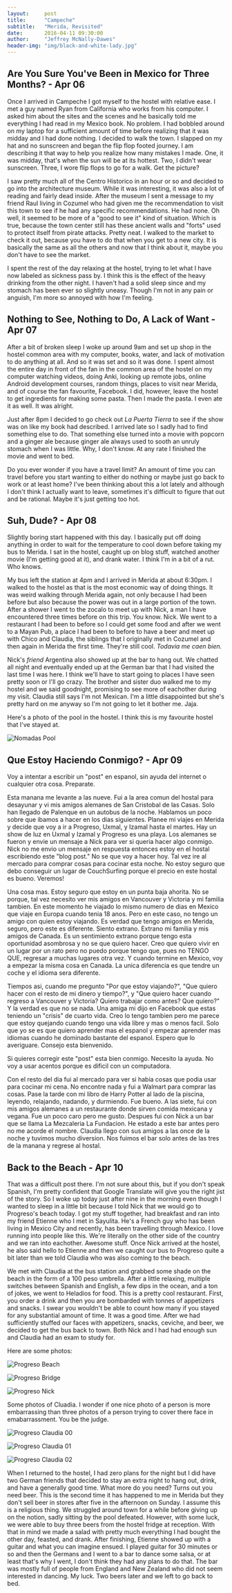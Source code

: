 ```yaml
---
layout:     post
title:      "Campeche"
subtitle:   "Merida, Revisited"
date:       2016-04-11 09:30:00
author:     "Jeffrey McNally-Dawes"
header-img: "img/black-and-white-lady.jpg"
---
```

Are You Sure You've Been in Mexico for Three Months? - Apr 06
---
Once I arrived in Campeche I got myself to the hostel with relative ease. I
met a guy named Ryan from California who works from his computer. I asked him
about the sites and the scenes and he basically told me everything I had read
in my Mexico book. No problem. I had bobbled around on my laptop for a
sufficient amount of time before realizing that it was midday and I had done
nothing. I decided to walk the town. I slapped on my hat and no sunscreen and
began the flip flop footed journey. I am describing it that way to help you
realize how many mistakes I made. One, it was midday, that's when the sun
will be at its hottest. Two, I didn't wear sunscreen. Three, I wore flip flops
to go for a walk. Get the picture?

I saw pretty much all of the Centro Historico in an hour or so and decided
to go into the architecture museum. While it was interesting, it was also a
lot of reading and fairly dead inside. After the museum I sent a message to
my friend Raul living in Cozumel who had given me the recommendation to visit
this town to see if he had any specific recommendations. He had none. Oh well,
it seemed to be more of a "good to see it" kind of situation. Which is true,
because the town center still has these ancient walls and "forts" used to
protect itself from pirate attacks. Pretty neat. I walked to the market to
check it out, because you have to do that when you get to a new city. It is
basically the same as all the others and now that I think about it, maybe you
don't have to see the market.

I spent the rest of the day relaxing at the hostel, trying to let what I have
now labeled as sickness pass by. I think this is the effect of the heavy
drinking from the other night. I haven't had a solid sleep since and my
stomach has been ever so slightly uneasy. Though I'm not in any pain or
anguish, I'm more so annoyed with how I'm feeling.

Nothing to See, Nothing to Do, A Lack of Want - Apr 07
---
After a bit of broken sleep I woke up around 9am and set up shop in the hostel
common area with my computer, books, water, and lack of motivation to do
anything at all. And so it was set and so it was done. I spent almost the
entire day in front of the fan in the common area of the hostel on my
computer watching videos, doing Anki, looking up remote jobs, online Android
development courses, random things, places to visit near Merida, and of
course the fan favourite, Facebook. I did, however, leave the hostel to get
ingredients for making some pasta. Then I made the pasta. I even ate it as
well. It was alright.

Just after 8pm I decided to go check out *La Puerta Tierra* to see if the
show was on like my book had described. I arrived late so I sadly had to find
something else to do. That something else turned into a movie with popcorn
and a ginger ale because ginger ale always used to sooth an unruly stomach
when I was little. Why, I don't know. At any rate I finished the movie and
went to bed.

Do you ever wonder if you have a travel limit? An amount of time you can
travel before you start wanting to either do nothing or maybe just go back
to work or at least home? I've been thinking about this a lot lately and
although I don't think I actually want to leave, sometimes it's difficult
to figure that out and be rational. Maybe it's just getting too hot.

Suh, Dude? - Apr 08
---
Slightly boring start happened with this day. I basically put off doing
anything in order to wait for the temperature to cool down before taking my
bus to Merida. I sat in the hostel, caught up on blog stuff, watched another
movie (I'm getting good at it), and drank water. I think I'm in a bit of a
rut. Who knows.

My bus left the station at 4pm and I arrived in Merida at about 6:30pm. I
walked to the hostel as that is the most economic way of doing things. It was
weird walking through Merida again, not only because I had been before but
also because the power was out in a large portion of the town. After a shower
I went to the zocalo to meet up with Nick, a man I have encountered three
times before on this trip. You know. Nick. We went to a restaurant I had been
to before so I could get some food and after we went to a Mayan Pub, a place
I had been to before to have a beer and meet up with Chico and Claudia, the
siblings that I originally met in Cozumel and then again in Merida the first
time. They're still cool. *Todavia me caen bien.*

Nick's *friend* Argentina also showed up at the bar to hang out. We chatted
all night and eventually ended up at the German bar that I had visited the
last time I was here. I think we'll have to start going to places I have
seen pretty soon or I'll go crazy. The brother and sister duo walked me to my
hostel and we said goodnight, promising to see more of eachother during my
visit. Claudia still says I'm not Mexican. I'm a little disappointed but
she's pretty hard on me anyway so I'm not going to let it bother me. Jaja.

Here's a photo of the pool in the hostel. I think this is my favourite hostel
that I've stayed at.

![Nomadas Pool](/img/nomadas-pool.jpg)

Que Estoy Haciendo Conmigo? - Apr 09
---
Voy a intentar a escribir un "post" en espanol, sin ayuda del internet o
cualquier otra cosa. Preparate. 

Esta manana me levante a las nueve. Fui a la area comun del hostal para
desayunar y vi mis amigos alemanes de San Cristobal de las Casas. Solo han
llegado de Palenque en un autobus de la noche. Hablamos un poco sobre que
ibamos a hacer en los dias siguientes. Planee mi viajes en Merida y decide que
voy a ir a Progreso, Uxmal, y Izamal hasta el martes. Hay un show de luz en
Uxmal y Izamal y Progreso es una playa. Los alemanes se fueron y envie un
mensaje a Nick para ver si queria hacer algo conmigo. Nick no me envio un
mensaje en respuesta entonces estoy en el hostal escribiendo este "blog post."
No se que voy a hacer hoy. Tal vez ire al mercado para comprar cosas para
cocinar esta noche. No estoy seguro que debo conseguir un lugar de
CouchSurfing porque el precio en este hostal es bueno. Veremos!

Una cosa mas.
Estoy seguro que estoy en un punta baja ahorita. No se porque, tal vez
necesito ver mis amigos en Vancouver y Victoria y mi familia tambien. En este
momento he viajado lo mismo numero de dias en Mexico que viaje en Europa
cuando tenia 18 anos. Pero en este caso, no tengo un amigo con quien estoy
viajando. Es verdad que tengo amigos en Merida, seguro, pero este es
diferente. Siento extrano. Extrano mi familia y mis amigos de Canada. Es un
sentimiento extrano porque tengo esta oportunidad asombrosa y no se que
quiero hacer. Creo que quiero vivir en un lugar por un rato pero no puedo
porque tengo que, pues no TENGO QUE, regresar a muchas lugares otra vez. Y
cuando termine en Mexico, voy a empezar la misma cosa en Canada. La unica
diferencia es que tendre un coche y el idioma sera diferente.

Tiempos asi, cuando me pregunto "Por que estoy viajando?", "Que quiero
hacer con el resto de mi dinero y tiempo?", y "Que quiero hacer cuando
regreso a Vancouver y Victoria? Quiero trabajar como antes? Que quiero?" Y la
verdad es que no se nada. Una amiga mi dijo en Facebook que estas teniendo un
"crisis" de cuarto vida. Creo lo tengo tambien pero me parece que estoy
quejando cuando tengo una vida libre y mas o menos facil. Solo que yo se es
que quiero aprender mas el espanol y empezar aprender mas idiomas cuando he
dominado bastante del espanol. Espero que lo averiguare. Consejo esta
bienvenido.

Si quieres corregir este "post" esta bien conmigo. Necesito la ayuda. No voy
a usar acentos porque es dificil con un computadora.

Con el resto del dia fui al mercado para ver si habia cosas que podia usar
para cocinar mi cena. No encontre nada y fui a Walmart para comprar las cosas.
Pase la tarde con mi libro de Harry Potter al lado de la piscina, leyendo,
relajando, nadando, y durmiendo. Fue bueno. A las siete, fui con mis amigos
alemanes a un restaurante donde sirven comida mexicana y vegana. Fue un poco
caro pero me gusto. Despues fui con Nick a un bar que se llama La Mezcaleria
La Fundacion. He estado a este bar antes pero no me acorde el nombre. Claudia
llego con sus amigos a las once de la noche y tuvimos mucho diversion. Nos
fuimos el bar solo antes de las tres de la manana y regrese al hostal.

Back to the Beach - Apr 10
---
That was a difficult post there. I'm not sure about this, but if you don't
speak Spanish, I'm pretty confident that Google Translate will give you the
right jist of the story. So I woke up today just after nine in the morning
even though I wanted to sleep in a little bit because I told Nick that we
would go to Progreso's beach today. I got my stuff together, had breakfast
and ran into my friend Etienne who I met in Sayulita. He's a French guy who
has been living in Mexico City and recently, has been travelling through
Mexico. I love running into people like this. We're literally on the other
side of the country and we ran into eachother. Awesome stuff. Once Nick
arrived at the hostel, he also said hello to Etienne and then we caught our
bus to Progreso quite a bit later than we told Claudia who was also coming
to the beach.

We met with Claudia at the bus station and grabbed some shade on the beach
in the form of a 100 peso umbrella. After a little relaxing, multiple
switches between Spanish and English, a few dips in the ocean, and a ton of
jokes, we went to Heladios for food. This is a pretty cool restaurant. First,
you order a drink and then you are bombarded with tonnes of appetizers and
snacks. I swear you wouldn't be able to count how many if you stayed for any
substantial amount of time. It was a good time. After we had sufficiently
stuffed our faces with appetizers, snacks, ceviche, and beer, we decided to
get the bus back to town. Both Nick and I had had enough sun and Claudia had
an exam to study for.

Here are some photos:

![Progreso Beach](/img/progreso-people.jpg)

![Progreso Bridge](/img/progreso-bridge.jpg)

![Progreso Nick](/img/progreso-nick.jpg)

Some photos of Cluadia. I wonder if one nice photo of a person is more
embarrassing than three photos of a person trying to cover there face in
emabarrassment. You be the judge.

![Progreso Claudia 00](/img/progreso-claudia-00.jpg)

![Progreso Claudia 01](/img/progreso-claudia-01.jpg)

![Progreso Claudia 02](/img/progreso-claudia-02.jpg)

When I returned to the hostel, I had zero plans for the night but I did have
two German friends that decided to stay an extra night to hang out, drink,
and have a generally good time. What more do you need? Turns out you need
beer. This is the second time it has happened to me in Merida but they don't
sell beer in stores after five in the afternoon on Sunday. I assume this is
a religious thing. We struggled around town for a while before giving up on
the notion, sadly sitting by the pool defeated. However, with some luck, we
were able to buy three beers from the hostel fridge at reception. With that
in mind we made a salad with pretty much everything I had bought the other
day, feasted, and drank. After finishing, Etienne showed up with a guitar
and what you can imagine ensued. I played guitar for 30 minutes or so and
then the Germans and I went to a bar to dance some salsa, or at least that's
why I went, I don't think they had any plans to do that. The bar was mostly
full of people from England and New Zealand who did not seem interested in
dancing. My luck. Two beers later and we left to go back to bed.
